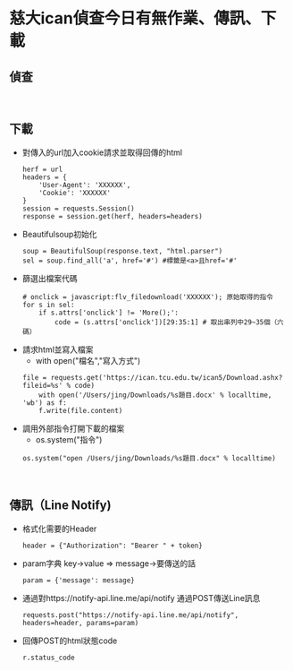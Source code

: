 <h1>慈大ican偵查今日有無作業、傳訊、下載</h1>
<h2>偵查</h2>



<br><h2>下載</h2>
* 對傳入的url加入cookie請求並取得回傳的html
    ```
    herf = url
    headers = {
        'User-Agent': 'XXXXXX',
        'Cookie': 'XXXXXX'
    }
    session = requests.Session()
    response = session.get(herf, headers=headers)
* Beautifulsoup初始化
    ```
    soup = BeautifulSoup(response.text, "html.parser")
    sel = soup.find_all('a', href='#') #標籤是<a>且href='#'
* 篩選出檔案代碼
    ```
    # onclick = javascript:flv_filedownload('XXXXXX'); 原始取得的指令
    for s in sel:
        if s.attrs['onclick'] != 'More();':  
            code = (s.attrs['onclick'])[29:35:1] # 取出串列中29~35個（六碼）
* 請求html並寫入檔案
  * with open("檔名","寫入方式")
  ```
  file = requests.get('https://ican.tcu.edu.tw/ican5/Download.ashx?fileid=%s' % code)
      with open('/Users/jing/Downloads/%s題目.docx' % localltime, 'wb') as f:  
      f.write(file.content)
* 調用外部指令打開下載的檔案
  * os.system("指令")<br>
  ```
  os.system("open /Users/jing/Downloads/%s題目.docx" % localltime)
  ```

<br><h2>傳訊（Line Notify)</h2>
* 格式化需要的Header<br>
    ```
    header = {"Authorization": "Bearer " + token}
* param字典 key->value => message->要傳送的話<br>
    ```
    param = {'message': message}
* 通過對https://notify-api.line.me/api/notify 通過POST傳送Line訊息<br>
    ```
    requests.post("https://notify-api.line.me/api/notify", headers=header, params=param)
* 回傳POST的html狀態code<br>
    ```
    r.status_code